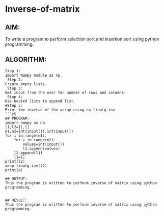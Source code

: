 # Inverse-of-matrix

## AIM:
To write a program to perform selection sort and insertion sort using python programming.

## ALGORITHM:
```
Step 1:
Import Numpy module as np.
 Step 2:
Create empty lists.
 Step 3:
Get input from the user for number of rows and columns.
 Step 4:
Use nested lists to append list.
#Step 5:
Print the inverse of the array using np.linalg.inv
```r5
## PROGRAM:
import numpy as np
l1,l2=[],[]
n1,n2=int(input()),int(input())
for i in range(n1):
    for j in range(n2):
        values=int(input())
        l1.append(values)
    l2.append(l1)
    l1=[]
print(l2)
a=np.linalg.inv(l2)
print(a)

## OUTPUT:
Thus the program is written to perform inverse of matrix using python programming.


## RESULT:
Thus the program is written to perform inverse of matrix using python programming.
